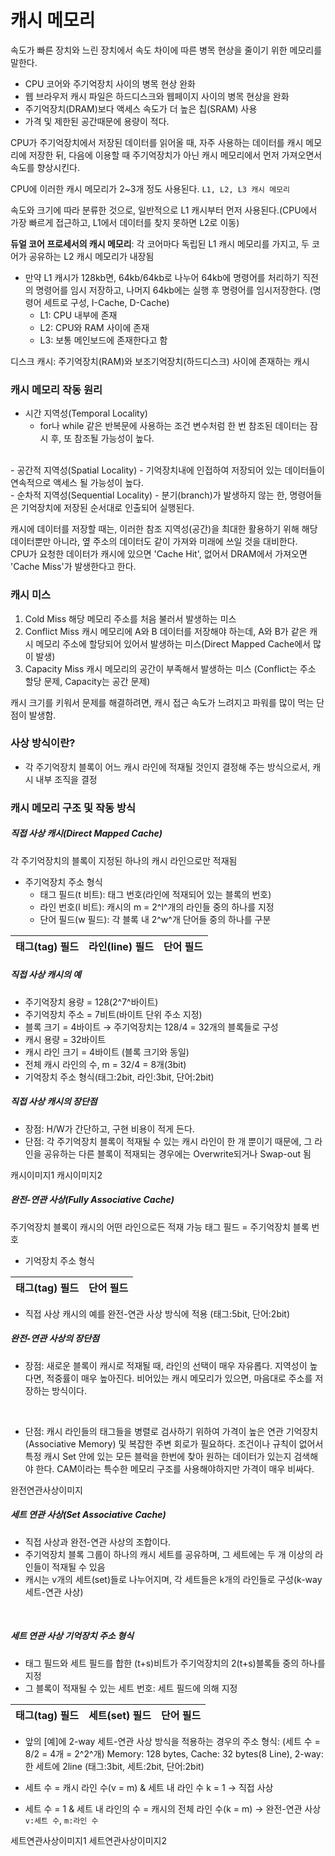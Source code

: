 # 캐시 메모리
속도가 빠른 장치와 느린 장치에서 속도 차이에 따른 병목 현상을 줄이기 위한 메모리를 말한다.

- CPU 코어와 주기억장치 사이의 병목 현상 완화
- 웹 브라우저 캐시 파일은 하드디스크와 웹페이지 사이의 병목 현상을 완화
- 주기억장치(DRAM)보다 액세스 속도가 더 높은 칩(SRAM) 사용
- 가격 및 제한된 공간때문에 용량이 적다.

CPU가 주기억장치에서 저장된 데이터를 읽어올 때, 자주 사용하는 데이터를 캐시 메모리에 저장한 뒤, 다음에 이용할 때 주기억장치가 아닌 캐시 메모리에서 먼저 가져오면서 속도를 향상시킨다.

CPU에 이러한 캐시 메모리가 2~3개 정도 사용된다. `L1, L2, L3 캐시 메모리`

속도와 크기에 따라 분류한 것으로, 일반적으로 L1 캐시부터 먼저 사용된다.(CPU에서 가장 빠르게 접근하고, L1에서 데이터를 찾지 못하면 L2로 이동)

**듀얼 코어 프로세서의 캐시 메모리**: 각 코어마다 독립된 L1 캐시 메모리를 가지고, 두 코어가 공유하는 L2 캐시 메모리가 내장됨

- 만약 L1 캐시가 128kb면, 64kb/64kb로 나누어 64kb에 명령어를 처리하기 직전의 명령어를 임시 저장하고, 나머지 64kb에는 실행 후 명령어를 임시저장한다. (명령어 세트로 구성, I-Cache, D-Cache)
    - L1: CPU 내부에 존재
    - L2: CPU와 RAM 사이에 존재
    - L3: 보통 메인보드에 존재한다고 함

디스크 캐시: 주기억장치(RAM)와 보조기억장치(하드디스크) 사이에 존재하는 캐시
<br>

### 캐시 메모리 작동 원리
- 시간 지역성(Temporal Locality)
    - for나 while 같은 반복문에 사용하는 조건 변수처럼 한 번 참조된 데이터는 잠시 후, 또 참조될 가능성이 높다.
<br>
- 공간적 지역성(Spatial Locality)
    - 기억장치내에 인접하여 저장되어 있는 데이터들이 연속적으로 액세스 될 가능성이 높다.
<br>
- 순차적 지역성(Sequential Locality)
    - 분기(branch)가 발생하지 않는 한, 명령어들은 기억장치에 저장된 순서대로 인출되어 실행된다.
<br>

캐시에 데이터를 저장할 때는, 이러한 참조 지역성(공간)을 최대한 활용하기 위해 해당 데이터뿐만 아니라, 옆 주소의 데이터도 같이 가져와 미래에 쓰일 것을 대비한다.
<br>
CPU가 요청한 데이터가 캐시에 있으면 'Cache Hit', 없어서 DRAM에서 가져오면 'Cache Miss'가 발생한다고 한다.

### 캐시 미스
1. Cold Miss
    해당 메모리 주소를 처음 불러서 발생하는 미스
2. Conflict Miss
    캐시 메모리에 A와 B 데이터를 저장해야 하는데, A와 B가 같은 캐시 메모리 주소에 할당되어 있어서 발생하는 미스(Direct Mapped Cache에서 많이 발생)
3. Capacity Miss
    캐시 메모리의 공간이 부족해서 발생하는 미스 (Conflict는 주소 할당 문제, Capacity는 공간 문제)

캐시 크기를 키워서 문제를 해결하려면, 캐시 접근 속도가 느려지고 파워를 많이 먹는 단점이 발생함.

### 사상 방식이란?
- 각 주기억장치 블록이 어느 캐시 라인에 적재될 것인지 결정해 주는 방식으로서, 캐시 내부 조직을 결정

### 캐시 메모리 구조 및 작동 방식

##### 직접 사상 캐시(Direct Mapped Cache)
각 주기억장치의 블록이 지정된 하나의 캐시 라인으로만 적재됨

- 주기억장치 주소 형식
    - 태그 필드(t 비트): 태그 번호(라인에 적재되어 있는 블록의 번호)
    - 라인 번호(l 비트): 캐시의 m = 2^l^개의 라인들 중의 하나를 지정
    - 단어 필드(w 필드): 각 블록 내 2^w^개 단어들 중의 하나를 구분

|태그(tag) 필드|라인(line) 필드|단어 필드|
|---|---|---|

##### 직접 사상 캐시의 예
- 주기억장치 용량 = 128(2^7^바이트)
- 주기억장치 주소 = 7비트(바이트 단위 주소 지정)
- 블록 크기 = 4바이트
    &rightarrow; 주기억장치는 128/4 = 32개의 블록들로 구성
- 캐시 용량 = 32바이트
- 캐시 라인 크기 = 4바이트 (블록 크기와 동일)
- 전체 캐시 라인의 수, m = 32/4 = 8개(3bit)
- 기억장치 주소 형식(태그:2bit, 라인:3bit, 단어:2bit)

##### 직접 사상 캐시의 장단점
- 장점: H/W가 간단하고, 구현 비용이 적게 든다.
- 단점: 각 주기억장치 블록이 적재될 수 있는 캐시 라인이 한 개 뿐이기 때문에, 그 라인을 공유하는 다른 블록이 적재되는 경우에는 Overwrite되거나 Swap-out 됨

캐시이미지1
캐시이미지2

##### 완전-연관 사상(Fully Associative Cache)
주기억장치 블록이 캐시의 어떤 라인으로든 적재 가능
태그 필드 = 주기억장치 블록 번호

- 기억장치 주소 형식

|태그(tag) 필드|단어 필드|
|---|---|

- 직접 사상 캐시의 예를 완전-연관 사상 방식에 적용
    (태그:5bit, 단어:2bit)

##### 완전-연관 사상의 장단점
- 장점: 새로운 블록이 캐시로 적재될 때, 라인의 선택이 매우 자유롭다.
        지역성이 높다면, 적중률이 매우 높아진다.
        비어있는 캐시 메모리가 있으면, 마음대로 주소를 저장하는 방식이다.
<br>

- 단점: 캐시 라인들의 태그들을 병렬로 검사하기 위하여 가격이 높은 연관 기억장치(Associative Memory) 및 복잡한 주변 회로가 필요하다.
        조건이나 규칙이 없어서 특정 캐시 Set 안에 있는 모든 블럭을 한번에 찾아 원하는 데이터가 있는지 검색해야 한다. 
        CAM이라는 특수한 메모리 구조를 사용해야하지만 가격이 매우 비싸다.

완전연관사상이미지

##### 세트 연관 사상(Set Associative Cache)
- 직접 사상과 완전-연관 사상의 조합이다.
- 주기억장치 블록 그룹이 하나의 캐시 세트를 공유하며, 그 세트에는 두 개 이상의 라인들이 적재될 수 있음
- 캐시는 v개의 세트(set)들로 나누어지며, 각 세트들은 k개의 라인들로 구성(k-way 세트-연관 사상)
<br>

##### 세트 연관 사상 기억장치 주소 형식
- 태그 필드와 세트 필드를 합한 (t+s)비트가 주기억장치의 2(t+s)블록들 중의 하나를 지정
- 그 블록이 적재될 수 있는 세트 번호: 세트 필드에 의해 지정

|태그(tag) 필드|세트(set) 필드|단어 필드|
|---|---|---|

- 앞의 [예]에 2-way 세트-연관 사상 방식을 적용하는 경우의 주소 형식: (세트 수 = 8/2 = 4개 = 2^2^개)
    Memory: 128 bytes, Cache: 32 bytes(8 Line), 2-way: 한 세트에 2line
    (태그:3bit, 세트:2bit, 단어:2bit)

- 세트 수 = 캐시 라인 수(v = m) & 세트 내 라인 수 k = 1 &rightarrow; 직접 사상
- 세트 수 = 1 & 세트 내 라인의 수 = 캐시의 전체 라인 수(k = m) &rightarrow; 완전-연관 사상
    `v:세트 수`, `m:라인 수`

세트연관사상이미지1
세트연관사상이미지2